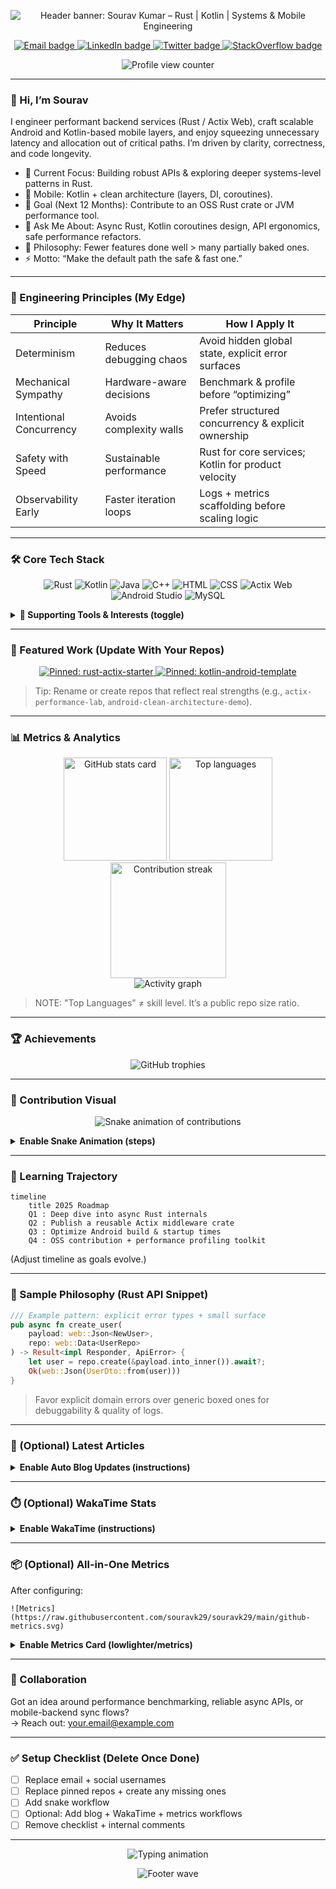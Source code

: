 <!-- ============================================================
  PERSONAL BRAND HEADER
  Style: Bold, high-contrast gradient banner with concise tagline
=============================================================== -->
<p align="center">
  <img 
    src="https://capsule-render.vercel.app/api?type=rect&color=0:0f2027,50:203a43,100:2c5364&height=140&section=header&text=Sourav%20Kumar&fontSize=52&fontAlign=50&fontColor=ffffff&desc=Rust%20%7C%20Kotlin%20%7C%20Systems%20%26%20Mobile%20Engineering&descAlign=50&descSize=16" 
    alt="Header banner: Sourav Kumar – Rust | Kotlin | Systems & Mobile Engineering"
/>
</p>

<!-- QUICK ID / SOCIAL -->
<p align="center">
  <a href="mailto:your.email@example.com">
    <img src="https://img.shields.io/badge/Email-Contact-2c5364?style=flat&logo=gmail&logoColor=white" alt="Email badge">
  </a>
  <a href="https://linkedin.com/in/your-linkedin-username">
    <img src="https://img.shields.io/badge/LinkedIn-Connect-203a43?style=flat&logo=linkedin" alt="LinkedIn badge">
  </a>
  <a href="https://twitter.com/your-twitter-username">
    <img src="https://img.shields.io/badge/Twitter-Follow-0f2027?style=flat&logo=twitter" alt="Twitter badge">
  </a>
  <a href="https://stackoverflow.com/users/your-so-id">
    <img src="https://img.shields.io/badge/StackOverflow-Profile-F48024?style=flat&logo=stackoverflow&logoColor=white" alt="StackOverflow badge">
  </a>
</p>

<p align="center">
  <img src="https://komarev.com/ghpvc/?username=souravk29&style=flat-square&color=2c5364" alt="Profile view counter" />
</p>

---

### 👋 Hi, I’m Sourav

I engineer performant backend services (Rust / Actix Web), craft scalable Android and Kotlin-based mobile layers, and enjoy squeezing unnecessary latency and allocation out of critical paths. I’m driven by clarity, correctness, and code longevity.

- 🔭 Current Focus: Building robust APIs & exploring deeper systems-level patterns in Rust.
- 📱 Mobile: Kotlin + clean architecture (layers, DI, coroutines).
- 🚀 Goal (Next 12 Months): Contribute to an OSS Rust crate or JVM performance tool.
- 💬 Ask Me About: Async Rust, Kotlin coroutines design, API ergonomics, safe performance refactors.
- 🧪 Philosophy: Fewer features done well > many partially baked ones.
- ⚡ Motto: “Make the default path the safe & fast one.”

---

### 🧠 Engineering Principles (My Edge)

| Principle | Why It Matters | How I Apply It |
|-----------|----------------|----------------|
| Determinism | Reduces debugging chaos | Avoid hidden global state, explicit error surfaces |
| Mechanical Sympathy | Hardware-aware decisions | Benchmark & profile before “optimizing” |
| Intentional Concurrency | Avoids complexity walls | Prefer structured concurrency & explicit ownership |
| Safety with Speed | Sustainable performance | Rust for core services; Kotlin for product velocity |
| Observability Early | Faster iteration loops | Logs + metrics scaffolding before scaling logic |

---

### 🛠 Core Tech Stack

<p align="center">
  <!-- Main Languages -->
  <img src="https://img.shields.io/badge/Rust-000000?style=for-the-badge&logo=rust&logoColor=white" alt="Rust">
  <img src="https://img.shields.io/badge/Kotlin-7F52FF?style=for-the-badge&logo=kotlin&logoColor=white" alt="Kotlin">
  <img src="https://img.shields.io/badge/Java-ED8B00?style=for-the-badge&logo=openjdk&logoColor=white" alt="Java">
  <img src="https://img.shields.io/badge/C++-00599C?style=for-the-badge&logo=c%2B%2B&logoColor=white" alt="C++">
  <img src="https://img.shields.io/badge/HTML5-E34F26?style=for-the-badge&logo=html5&logoColor=white" alt="HTML">
  <img src="https://img.shields.io/badge/CSS3-1572B6?style=for-the-badge&logo=css3&logoColor=white" alt="CSS">
  <!-- Frameworks / Tools -->
  <img src="https://img.shields.io/badge/Actix%20Web-000000?style=for-the-badge&logo=rust&logoColor=white" alt="Actix Web">
  <img src="https://img.shields.io/badge/Android%20Studio-3DDC84?style=for-the-badge&logo=android-studio&logoColor=white" alt="Android Studio">
  <img src="https://img.shields.io/badge/MySQL-4479A1?style=for-the-badge&logo=mysql&logoColor=white" alt="MySQL">
</p>

<details>
<summary><strong>🧩 Supporting Tools & Interests (toggle)</strong></summary>

- Build / Packaging: Gradle, Cargo
- Testing: JUnit, cargo test, instrumentation (Android)
- Concurrency: coroutines, async/await, thread pools
- Profiling: (Add: Android profiler, cargo-flamegraph, async instrumentation)
- (Optionally add Docker / Cloud if you use them)
- Potential Add: CI (GitHub Actions), metrics dashboards
</details>

---

### 📌 Featured Work (Update With Your Repos)

<p align="center">
  <a href="https://github.com/souravk29/rust-actix-starter">
    <img src="https://github-readme-stats.vercel.app/api/pin/?username=souravk29&repo=rust-actix-starter&theme=tokyonight&hide_border=true" alt="Pinned: rust-actix-starter">
  </a>
  <a href="https://github.com/souravk29/kotlin-android-template">
    <img src="https://github-readme-stats.vercel.app/api/pin/?username=souravk29&repo=kotlin-android-template&theme=tokyonight&hide_border=true" alt="Pinned: kotlin-android-template">
  </a>
</p>

> Tip: Rename or create repos that reflect real strengths (e.g., `actix-performance-lab`, `android-clean-architecture-demo`).

---

### 📊 Metrics & Analytics

<div align="center">
  <picture>
    <source 
      srcset="https://github-readme-stats.vercel.app/api?username=souravk29&show_icons=true&theme=tokyonight&include_all_commits=true&count_private=true&hide_border=true"
      media="(prefers-color-scheme: dark)"
    />
    <img 
      src="https://github-readme-stats.vercel.app/api?username=souravk29&show_icons=true&hide_border=true"
      alt="GitHub stats card"
      height="165"
    />
  </picture>
  <picture>
    <source 
      srcset="https://github-readme-stats.vercel.app/api/top-langs/?username=souravk29&layout=compact&langs_count=8&theme=tokyonight&hide_border=true"
      media="(prefers-color-scheme: dark)"
    />
    <img 
      src="https://github-readme-stats.vercel.app/api/top-langs/?username=souravk29&layout=compact&hide_border=true"
      alt="Top languages"
      height="165"
    />
  </picture>
  <br/>
  <img src="https://streak-stats.demolab.com?user=souravk29&theme=tokyonight&hide_border=true" alt="Contribution streak" height="185">
  <br/>
  <img src="https://github-readme-activity-graph.vercel.app/graph?username=souravk29&theme=tokyo-night&hide_border=true" alt="Activity graph">
</div>

> NOTE: "Top Languages" ≠ skill level. It’s a public repo size ratio.

---

### 🏆 Achievements

<p align="center">
  <img src="https://github-profile-trophy.vercel.app/?username=souravk29&theme=algolia&no-frame=true&margin-w=10&margin-h=10" alt="GitHub trophies">
</p>

---

### 🐍 Contribution Visual

<p align="center">
  <img src="https://github.com/souravk29/souravk29/blob/output/github-contribution-grid-snake.svg" alt="Snake animation of contributions">
</p>

<details>
<summary><strong>Enable Snake Animation (steps)</strong></summary>

1. Create: `.github/workflows/snake.yml`  
2. Use action: `Platane/snk@v3`  
3. Output to branch: `output`  
4. Commit & ensure the SVG path matches above.
</details>

---

### 🧭 Learning Trajectory

```mermaid
timeline
    title 2025 Roadmap
    Q1 : Deep dive into async Rust internals
    Q2 : Publish a reusable Actix middleware crate
    Q3 : Optimize Android build & startup times
    Q4 : OSS contribution + performance profiling toolkit
```

(Adjust timeline as goals evolve.)

---

### 🧪 Sample Philosophy (Rust API Snippet)

```rust
/// Example pattern: explicit error types + small surface
pub async fn create_user(
    payload: web::Json<NewUser>,
    repo: web::Data<UserRepo>
) -> Result<impl Responder, ApiError> {
    let user = repo.create(&payload.into_inner()).await?;
    Ok(web::Json(UserDto::from(user)))
}
```

> Favor explicit domain errors over generic boxed ones for debuggability & quality of logs.

---

### 📝 (Optional) Latest Articles

<!-- BLOG-POST-LIST:START -->
<!-- BLOG-POST-LIST:END -->

<details>
<summary><strong>Enable Auto Blog Updates (instructions)</strong></summary>

1. Add workflow: `gautamkrishnar/blog-post-workflow`  
2. Provide your RSS feed (Dev.to, Medium, Hashnode).  
3. It overwrites the comment block above.
</details>

---

### ⏱️ (Optional) WakaTime Stats

<!--
<img src="https://github-readme-stats.vercel.app/api/wakatime?username=your_wakatime_username&theme=tokyonight&hide_border=true" alt="WakaTime stats">
-->

<details>
<summary><strong>Enable WakaTime (instructions)</strong></summary>

1. Create WakaTime account, get API key  
2. Add secret: `WAKATIME_API_KEY`  
3. Use action: `athul/waka-readme`  
4. Add placeholder comments if needed.
</details>

---

### 📦 (Optional) All-in-One Metrics

After configuring:
```
![Metrics](https://raw.githubusercontent.com/souravk29/souravk29/main/github-metrics.svg)
```

<details>
<summary><strong>Enable Metrics Card (lowlighter/metrics)</strong></summary>

1. Generate a classic token with `public_repo` (and extra scopes if needed).  
2. Add secret: `METRICS_TOKEN`  
3. Use workflow from repo: `lowlighter/metrics`.  
4. Choose plugins: languages, activity, achievements, lines, habits, etc.
</details>

---

### 🤝 Collaboration

Got an idea around performance benchmarking, reliable async APIs, or mobile-backend sync flows?  
→ Reach out: your.email@example.com

---

### ✅ Setup Checklist (Delete Once Done)

- [ ] Replace email + social usernames
- [ ] Replace pinned repos + create any missing ones
- [ ] Add snake workflow
- [ ] Optional: Add blog + WakaTime + metrics workflows
- [ ] Remove checklist + internal comments

---

<p align="center">
  <img src="https://readme-typing-svg.herokuapp.com?font=JetBrains+Mono&pause=900&color=2c5364&center=true&vCenter=true&width=600&lines=Thanks+for+visiting!;Building+robust+systems.;Rust+%7C+Kotlin+%7C+Performance+%7C+Mobile" alt="Typing animation">
</p>

<p align="center">
  <img src="https://capsule-render.vercel.app/api?type=waving&color=0:0f2027,50:203a43,100:2c5364&height=110&section=footer" alt="Footer wave">
</p>

<!--
This README is intentionally modular. Trim sections that don't serve your narrative.
-->
